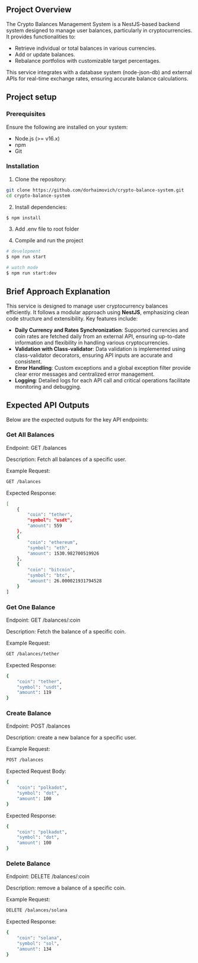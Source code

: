 
## Project Overview

The Crypto Balances Management System is a NestJS-based backend system designed to manage user balances, particularly in cryptocurrencies. It provides functionalities to:

* Retrieve individual or total balances in various currencies.
* Add or update balances.
* Rebalance portfolios with customizable target percentages.

This service integrates with a database system (node-json-db) and external APIs for real-time exchange rates, ensuring accurate balance calculations.

## Project setup

### Prerequisites

Ensure the following are installed on your system:

* Node.js (>= v16.x)
* npm
* Git

### Installation

1. Clone the repository:

```bash
git clone https://github.com/dorhaimovich/crypto-balance-system.git
cd crypto-balance-system
```

2. Install dependencies:

```bash
$ npm install
```

3. Add .env file to root folder
   
4. Compile and run the project

```bash
# development
$ npm run start

# watch mode
$ npm run start:dev

```

## Brief Approach Explanation

This service is designed to manage user cryptocurrency balances efficiently. It follows a modular approach using **NestJS**, emphasizing clean code structure and extensibility. Key features include:

- **Daily Currency and Rates Synchronization**: Supported currencies and coin rates are fetched daily from an external API, ensuring up-to-date information and flexibility in handling various cryptocurrencies.
- **Validation with Class-validator**: Data validation is implemented using class-validator decorators, ensuring API inputs are accurate and consistent.
- **Error Handling**: Custom exceptions and a global exception filter provide clear error messages and centralized error management.  
- **Logging**: Detailed logs for each API call and critical operations facilitate monitoring and debugging.

## Expected API Outputs

Below are the expected outputs for the key API endpoints:

### Get All Balances

Endpoint: GET /balances

Description: Fetch all balances of a specific user.

Example Request:

```bash
GET /balances
```

Expected Response:

```bash
[
    {
        "coin": "tether",
        "symbol": "usdt",
        "amount": 559
    },
    {
        "coin": "ethereum",
        "symbol": "eth",
        "amount": 1530.982700519926
    },
    {
        "coin": "bitcoin",
        "symbol": "btc",
        "amount": 26.000021931794528
    }
]
```

### Get One Balance

Endpoint: GET /balances/:coin

Description: Fetch the balance of a specific coin.

Example Request:

```bash
GET /balances/tether
```

Expected Response:

```bash
{
    "coin": "tether",
    "symbol": "usdt",
    "amount": 119
}
```

### Create Balance

Endpoint: POST /balances

Description: create a new balance for a specific user.

Example Request:

```bash
POST /balances
```

Expected Request Body:

```bash
{
    "coin": "polkadot",
    "symbol": "dot",
    "amount": 100
}
```

Expected Response:

```bash
{
    "coin": "polkadot",
    "symbol": "dot",
    "amount": 100
}
```

### Delete Balance

Endpoint: DELETE /balances/:coin

Description: remove a balance of a specific coin.

Example Request:

```bash
DELETE /balances/solana
```

Expected Response:

```bash
{
    "coin": "solana",
    "symbol": "sol",
    "amount": 134
}
```
